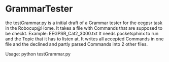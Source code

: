 # GrammarTester

the testGrammar.py is a initial draft of a Grammar tester for the eegpsr task in the Robocup@Home.
It takes a file with Commands that are supposed to be checkt. Example: EEGPSR_Cat2_3000.txt 
It needs pocketsphinx to run and the Topic that it has to listen at.
It writes all accepted Commands in one file and the declined and partly parsed Commands into 2 other files.

Usage: python testGrammar.py <CommandsFileName> <acceptedFileName> <declinedFileName> <partlyFileName> <Topic>
